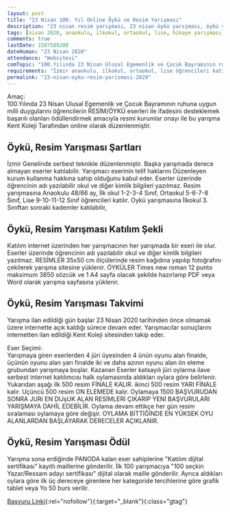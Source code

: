 ```yaml
---
layout: post
title: "23 Nisan 100. Yıl Online Öykü ve Resim Yarışması"
description: "23 nisan resim yarışması, 23 nisan öykü yarışması, öykü yaz, kent koleji"
tags: [nisan 2020, anaokulu, ilkokul, ortaokul, lise, hikaye yarışması, resim yarışması]
comments: true
lastDate: 1587589200    
dateHuman: "23 Nisan 2020" 
attendance: "Websitesi"
comTopic: "100.Yılında 23 Nisan Ulusal Egemenlik ve Çocuk Bayramının ruhu"
requirements: "İzmir anaokulu, ilkokul, ortaokul, lise öğrencileri katılabilir"
permalink: "23-nisan-oyku-resim-yarismasi-2020"
---
```


Amaç:  
100.Yılında 23 Nisan Ulusal Egemenlik ve Çocuk Bayramının ruhuna uygun milli duygularını öğrencilerin RESİM/ÖYKÜ eserleri ile ifadesini desteklemek başarılı olanları ödüllendirmek amacıyla resmi kurumlar onayı ile bu yarışma Kent Koleji Tarafından online olarak düzenlenmiştir.

## Öykü, Resim Yarışması Şartları
İzmir Genelinde serbest teknikle düzenlenmiştir. Başka yarışmada derece almayan eserler katılabilir. Yarışmacı eserinin telif haklarını Düzenleyen kurum kullanma hakkına sahip olduğunu kabul eder. Eserler üzerinde öğrencinin adı yazılabilir okul ve diğer kimlik bilgileri yazılmaz. Resim yarışmasına Anaokulu 48/66 ay, İlk okul 1-2-3-4 Sınıf, Ortaokul 5-6-7-8 Sınıf, Lise 9-10-11-12 Sınıf öğrencileri katılır. Oykü yarışmasına İlkokul 3. Sınıftan sonraki kademler katılabilir,

## Öykü, Resim Yarışması Katılım Şekli
Katılım internet üzerinden her yarışmacının her yarışmada bir eseri ile olur. Eserler üzerinde öğrencinin adı yazılabilir okul ve diğer kimlik bilgileri yazılmaz. RESİMLER 35x50 cm ölçülerinde resim kağıdına yapılıp fotoğrafını çekilerek yarışma sitesine yüklenir. ÖYKÜLER Times new roman 12 punto maksimum
3850 sözcük ve 1 A4 sayfa olacak şekilde hazırlanıp PDF veya Word olarak yarışma sayfasına yüklenir.

## Öykü, Resim Yarışması Takvimi
Yarışma ilan edildiği gün başlar 23 Nisan 2020 tarihinden önce olmamak üzere internette açık kaldığı sürece devam eder. Yarışmacılar sonuçlarını internetten ilan edildiği Kent Koleji sitesinden takip eder.

Eser Seçimi:  
Yarışmaya giren eserlerden 4 jüri üyesinden 4 ünün oyunu alan finalde, üçünün oyunu alan yarı finalde iki ve daha azının oyunu alan ön eleme grubundan yarışmaya boşlar. Kazanan Eserler katsayılı jüri oylarına ilave serbest internet katılımcısı halk oylamasında aldıkları oylara göre belirlenir. Yukarıdan
aşağı ilk 500 resim FİNALE KALIR. ikinci 500 resim YARI FİNALE kalır. Uçüncü 500 resim ON ELEMEDE kalır. Oylamaya 1500 BAŞVURUDAN SONRA JURi EN DlJşUK ALAN RESİMLERİ ÇIKARIP YENİ BAŞVURULARI YARIŞMAYA DAHİL EDEBİLİR. Oylama devam ettikçe her gün resim sıralaması oylamaya göre değişir.
OYLAMA BİTTİĞİNDE EN YÜKSEK OYU ALANLARDAN BAŞLAYARAK DERECELER AÇIKLANIR.

## Öykü, Resim Yarışması Ödül
Yarışma sona erdiğinde PANODA kalan eser sahiplerine "Katılım dijital sertifikası" kayıtlı maillerine gönderilir. İlk 100 yarışmacıya "100 seçkin Yazar/Ressam adayı sertifikası" dijital olarak maille gönderilir. Ayrıca aldıkları oylara göre ilk üç dereceye girenlere her kategoride tercihlerine göre grafik tablet veya Yo 50 burs verilir.

[Başvuru Linki](https://www.kentkoleji.com.tr/yarisma/?ref=edebiyatyarismalari.com){:rel="nofollow"}{:target="_blank"}{:class="gtag"}